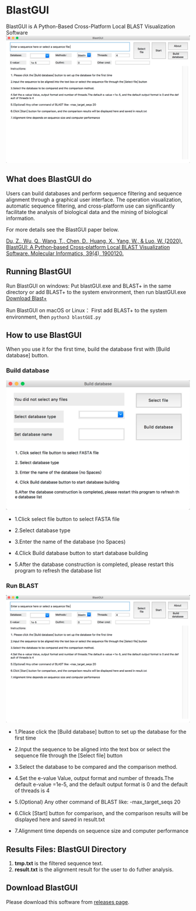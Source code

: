 # BlastGUI

BlastGUI is A Python-Based Cross-Platform Local BLAST Visualization Software
![BlastGUI main interface](picture/mainface.png)

## What does BlastGUI do
Users can build databases and perform sequence filtering and sequence alignment through a graphical user interface. 
The operation visualization, automatic sequence filtering, and cross-platform use can significantly facilitate the analysis of biological data and the mining of biological information. 

For more details see the BlastGUI paper below.

[Du, Z., Wu, Q., Wang, T., Chen, D., Huang, X., Yang, W., & Luo, W. (2020). BlastGUI: A Python‐based Cross‐platform Local BLAST Visualization Software. Molecular Informatics, 39(4), 1900120.](https://pubmed.ncbi.nlm.nih.gov/31650686/)

## Running BlastGUI
Run BlastGUI on windows:
Put blastGUI.exe and BLAST+ in the same directory or add BLAST+ to the system environment, then run blastGUI.exe
[Download Blast+](ftp://ftp.ncbi.nlm.nih.gov/blast/executables/blast+/LATEST/)

Run BlastGUI on macOS or Linux：
First add BLAST+ to the system environment, then 
`python3 blastGUI.py`

## How to use BlastGUI
When you use it for the first time, build the database first with [Build database] button.

### Build database
![Build database interface](picture/mkdbface.png)
+ 1.Click select file button to select FASTA file 
- 2.Select database type 
+ 3.Enter the name of the database (no Spaces)            
- 4.Click Build database button to start database building             
+ 5.After the database construction is completed, please restart this program to refresh the database list

### Run BLAST
![BlastGUI main interface](picture/mainface.png)
+ 1.Please click the [Build database] button to set up the database for the first time     
- 2.Input the sequence to be aligned into the text box or select the sequence file through the [Select file] button
+ 3.Select the database to be compared and the comparison method.
- 4.Set the e-value Value, output format and number of threads.The default e-value =1e-5, and the default output format is 0 and the default of threads is 4     
+ 5.(Optional) Any other command of BLAST like: -max_target_seqs 20 
- 6.Click [Start] button for comparison, and the comparison results will be displayed here and saved in result.txt
+ 7.Alignment time depends on sequence size and computer performance      
## Results Files: BlastGUI Directory
1. **tmp.txt** is the filtered sequence text.
2. **result.txt** is the alignment result for the user to do futher analysis.

## Download BlastGUI
Please download this software from [releases page](https://github.com/byemaxx/BlastGUI/releases).
